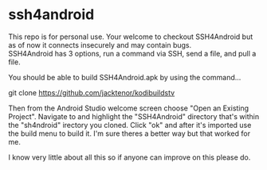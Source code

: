 # ssh4android
This repo is for personal use. Your welcome to checkout SSH4Android but
as of now it connects insecurely and may contain bugs.                                                                              
SSH4Android has 3 options, run a command via SSH, send a file, and pull a file.                                                                                       

You should be able to build SSH4Android.apk by using the command...

git clone https://github.com/jacktenor/kodibuildstv

Then from the Android Studio welcome screen choose "Open an Existing Project".
Navigate to and highlight the "SSH4Android" directory that's within the "sh4ndroid" irectory you cloned.
Click "ok" and after it's imported use the build menu to build it.
I'm sure theres a better way but that worked for me.

I know very little about all this so if anyone can improve on this please do.
